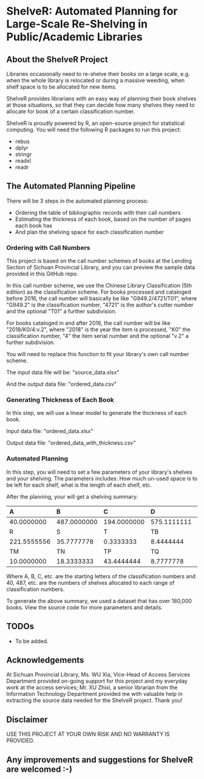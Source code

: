 # ShelveR: Automated Planning for Large-Scale Re-Shelving in Public/Academic Libraries 

## About the ShelveR Project

Libraries occasionally need to re-shelve their books on a large scale, e.g. when the whole library is relocated or during a massive weeding, when shelf space is to be allocated for new items. 

ShelveR provides librarians with an easy way of planning their book shelves at those situations, so that they can decide how many shelves they need to allocate for book of a certain classification number. 

ShelveR is proudly powered by R, an open-source project for statistical computing. You will need the following R packages to run this project: 

* rebus
* dplyr
* stringr
* readxl
* readr

## The Automated Planning Pipeline

There will be 3 steps in the automated planning process: 

* Ordering the table of bibliographic records with their call numbers
* Estimating the thickness of each book, based on the number of pages each book has
* And plan the shelving space for each classification number

### Ordering with Call Numbers

This project is based on the call number schemes of books at the Lending Section of Sichuan Provincial Library, and you can preview the sample data provided in this GitHub repo. 

In this call number scheme, we use the Chinese Library Classification (5th edition) as the classification scheme. For books processed and cataloged before 2016, the call number will basically be like "G949.2/4721/T01", where "G949.2" is the classification number, "4721" is the author's cutter number and the optional "T01" a further subdivision. 

For books cataloged in and after 2016, the call number will be like "2018/K0/4:v.2", where "2018" is the year the item is processed, "K0" the classification number, "4" the item serial number and the optional "v.2" a further subdivision. 

You will need to replace this function to fit your library's own call number scheme.

The input data file will be: "source_data.xlsx"

And the output data file: "ordered_data.csv" 

### Generating Thickness of Each Book 

In this step, we will use a linear model to generate the thickness of each book. 

Input data file: "ordered_data.xlsx"

Output data file: "ordered_data_with_thickness.csv"

### Automated Planning 

In this step, you will need to set a few parameters of your library's shelves and your shelving. The parameters includes: How much un-used space is to be left for each shelf, what is the length of each shelf, etc. 

After the planning, your will get a shelving summary: 

| A           | B           | C           | D           | E          | F           | G           | K           | N          | O          | P          | Q          |
| :---------- | :---------- | :---------- | :---------- | :--------- | :---------- | :---------- | :---------- | :--------- | :--------- | :--------- | :--------- |
| 40.0000000  | 487.0000000 | 194.0000000 | 575.1111111 | 71.2222222 | 657.0000000 | 317.6666667 | 920.6666667 | 25.6666667 | 34.5555556 | 25.3333333 | 23.5555556 |
| R           | S           | T           | TB          | TD         | TE          | TF          | TG          | TH         | TJ         | TK         | TL         |
| 221.5555556 | 35.7777778  | 0.3333333   | 8.4444444   | 0.3333333  | 0.6666667   | 0.4444444   | 6.5555556   | 5.5555556  | 0.5555556  | 2.1111111  | 0.8888889  |
| TM          | TN          | TP          | TQ          | TS         | TU          | TV          | U           | V          | X          | Z          |            |
| 10.0000000  | 18.3333333  | 43.4444444  | 8.7777778   | 81.5555556 | 37.7777778  | 3.0000000   | 21.6666667  | 3.7777778  | 26.3333333 | 47.0000000 |            |

Where A, B, C, etc. are the starting letters of the classification numbers and 40, 487, etc. are the numbers of shelves allocated to each range of classification numbers. 

To generate the above summary, we used a dataset that has over 180,000 books. View the source code for more parameters and details. 

## TODOs

* To be added.

## Acknowledgements

At Sichuan Provincial Library, Ms. WU Xia, Vice-Head of Access Services Department provided on-going support for this project and my everyday work at the access services; Mr. XU Zhixi, a senior librarian from the Information Technology Department provided me with valuable help in extracting the source data needed for the ShelveR project. Thank you! 

## Disclaimer

USE THIS PROJECT AT YOUR OWN RISK AND NO WARRANTY IS PROVIDED.

## Any improvements and suggestions for ShelveR are welcomed :-)

